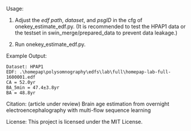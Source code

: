 Usage:

1. Adjust the _edf path_, _dataset_, and _psgID_ in the cfg of onekey_estimate_edf.py.
(It is recommended to test the HPAP1 data or the testset in swin_merge/prepared_data to prevent data leakage.)

2. Run onekey_estimate_edf.py.



Example Output:

	Dataset: HPAP1
	EDF: .\homepap\polysomnography\edfs\lab\full\homepap-lab-full-1600001.edf
	CA = 52.0yr
	BA_5min = 47.4±3.8yr
	BA = 48.8yr


Citation:
(article under review)
Brain age estimation from overnight electroencephalography with multi-flow sequence learning 



License:
This project is licensed under the MIT License.
